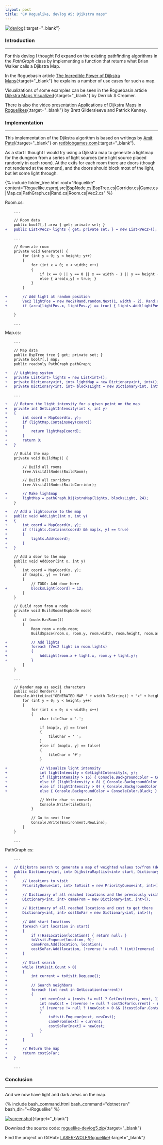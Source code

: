 ```yaml
---
layout: post
title: "C# Roguelike, devlog #5: Djikstra maps"
---
```


[![devlog](/img/devlog5.png)](/img/devlog5.png){:target="_blank"}

### Introduction
---

For this devlog I thought I'd expand on the existing pathfinding algorithms in the *PathGraph* class by implementing a function that returns what Brian Walker calls a Djikstra Map.

In the Roguebasin article [The Incredible Power of Dijkstra Maps](https://www.roguebasin.com/index.php/The_Incredible_Power_of_Dijkstra_Maps){:target="_blank"} he explains a number of use cases for such a map.

Visualizations of some examples can be seen in the Roguebasin article [Dijkstra Maps Visualized](https://www.roguebasin.com/index.php/Dijkstra_Maps_Visualized){:target="_blank"} by Derrick S Creamer.

There is also the video presentation [Applications of Dijkstra Maps in Roguelikes](https://youtu.be/2ExLEY32RgM){:target="_blank"} by Brett Gildersleeve and Patrick Kenney.

### Implementation
---

This implementation of the Djikstra algorithm is based on writings by [Amit Patel](https://x.com/redblobgames){:target="_blank"} on [redblobgames.com](https://www.redblobgames.com/){:target="_blank"}.

As a start I thought I would try using a Djikstra map to generate a lightmap for the dungeon from a series of light sources (one light source placed randomly in each room). At the exits for each room there are doors (though not rendered at the moment), and the doors should block most of the light, but let some light through.

{% include folder_tree.html root="Roguelike" content="Roguelike.csproj,src|BspNode.cs|BspTree.cs|Corridor.cs|Game.cs|Map.cs|PathGraph.cs|Rand.cs|Room.cs|Vec2.cs" %}

<div class="block-title">Room.cs:</div>

```diff
    ...

    // Room data
    public bool?[,] area { get; private set; }
+   public List<Vec2> lights { get; private set; } = new List<Vec2>();

    ...

    // Generate room
    private void Generate() {
        for (int y = 0; y < height; y++) 
        {
            for (int x = 0; x < width; x++) 
            {
                if (x == 0 || y == 0 || x == width - 1 || y == height - 1) { area[x,y] = false; }
                else { area[x,y] = true; }
            }
        }
        
+       // Add light at random position
+       Vec2 lightPos = new Vec2(Rand.random.Next(1, width - 2), Rand.random.Next(1, height - 2));
+       if (area[lightPos.x, lightPos.y] == true) { lights.Add(lightPos); }

    }

    ...
```

<div class="block-title">Map.cs:</div>

```diff
    ...

    // Map data
    public BspTree tree { get; private set; }
    private bool?[,] map;
    public readonly PathGraph pathGraph;

+   // Lighting system
+   private List<int> lights = new List<int>();
+   private Dictionary<int, int> lightMap = new Dictionary<int, int>();
+   private Dictionary<int, int> blocksLight = new Dictionary<int, int>();

    ...

+   // Return the light intensity for a given point on the map
+   private int GetLightIntensity(int x, int y)
+   {
+       int coord = MapCoord(x, y);
+       if (lightMap.ContainsKey(coord))
+       {
+           return lightMap[coord];
+       }
+       return 0;
+   }

    // Build the map
    private void BuildMap() {

        // Build all rooms
        tree.VisitAllNodes(BuildRoom);

        // Build all corridors
        tree.VisitAllNodes(BuildCorridor);

+       // Make lightmap
+       lightMap = pathGraph.DijkstraMap(lights, blocksLight, 24);
    }

+   // Add a lightsource to the map
+   public void AddLight(int x, int y)
+   {
+       int coord = MapCoord(x, y);
+       if (!lights.Contains(coord) && map[x, y] == true)
+       { 
+           lights.Add(coord); 
+       }
+   }

    // Add a door to the map
    public void AddDoor(int x, int y)
    {
        int coord = MapCoord(x, y);
        if (map[x, y] == true)
        { 
            // TODO: Add door here
+           blocksLight[coord] = 12;
        }
    }

    // Build room from a node
    private void BuildRoom(BspNode node)
    {
        if (node.HasRoom())
        {
            Room room = node.room;
            BuildSpace(room.x, room.y, room.width, room.height, room.area);

+           // Add lights
+           foreach (Vec2 light in room.lights)
+           {
+               AddLight(room.x + light.x, room.y + light.y);
+           }
        }
    }

    ...

    // Render map as ascii characters
    public void Render() {
    Console.WriteLine("GENERATED MAP " + width.ToString() + "x" + height.ToString());
        for (int y = 0; y < height; y++)
        {
            for (int x = 0; x < width; x++)
            {
                char tileChar = '.';

                if (map[x, y] == true)
                {
                    tileChar = ' ';
                }
                else if (map[x, y] == false)
                {
                    tileChar = '#';
                }
                
+               // Visualize light intensity
+               int lightIntensity = GetLightIntensity(x, y);
+               if (lightIntensity > 16) { Console.BackgroundColor = ConsoleColor.Yellow; }
+               else if (lightIntensity > 8) { Console.BackgroundColor = ConsoleColor.Gray; }
+               else if (lightIntensity > 0) { Console.BackgroundColor = ConsoleColor.DarkGray; }
+               else { Console.BackgroundColor = ConsoleColor.Black; }

                // Write char to console
                Console.Write(tileChar);
            }
            
            // Go to next line
            Console.Write(Environment.NewLine);
        }
    }

    ...
```

<div class="block-title">PathGraph.cs:</div>

```diff
    ...

+   // Dijkstra search to generate a map of weighted values to/from (depends if reverse is null or set) a list of start locations
+   public Dictionary<int, int> DijkstraMap(List<int> start, Dictionary<int, int> costs = null, int? reverse = null)
+   {
+       // Locations to visit
+       PriorityQueue<int, int> toVisit = new PriorityQueue<int, int>();
+       
+       // Dictionary of all reached locations and the previously visited location
+       Dictionary<int, int> cameFrom = new Dictionary<int, int>();
+       
+       // Dictionary of all reached locations and cost to get there
+       Dictionary<int, int> costSoFar = new Dictionary<int, int>();
+       
+       // Add start locations
+       foreach (int location in start) 
+       { 
+           if (!HasLocation(location)) { return null; }
+           toVisit.Enqueue(location, 0);
+           cameFrom.Add(location, location);
+           costSoFar.Add(location, (reverse != null ? (int)(reverse) : 0)); 
+       }
+       
+       // Start search
+       while (toVisit.Count > 0)
+       {
+           int current = toVisit.Dequeue();
+           
+           // Search neighbors
+           foreach (int next in GetLocation(current))
+           {
+               int nextCost = (costs != null ? GetCost(costs, next, 1) : 1);
+               int newCost = (reverse != null ? costSoFar[current] - nextCost : costSoFar[current] + nextCost );
+               if (reverse != null ? (newCost > 0 && (!costSoFar.ContainsKey(next) || newCost > costSoFar[next])) : (!costSoFar.ContainsKey(next) || newCost < costSoFar[next]))
+               {
+                   toVisit.Enqueue(next, newCost);
+                   cameFrom[next] = current;
+                   costSoFar[next] = newCost;
+               }
+           }
+       }
+       
+       // Return the map
+       return costSoFar;
+   }
    
    ...
```

### Conclusion
---

And we now have light and dark areas on the map.

{% include bash_command.html bash_command="dotnet run" bash_dir="~/Roguelike" %}

[![screenshot](/img/screenshot_2024-06-08-144624.png)](/img/screenshot_2024-06-08-144624.png){:target="_blank"}

Download the source code: [roguelike-devlog5.zip](/files/roguelike-devlog5.zip){:target="_blank"}

Find the project on GitHub: [LASER-WOLF/Roguelike](https://github.com/LASER-WOLF/Roguelike){:target="_blank"}